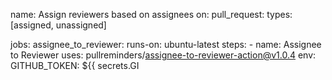 name: Assign reviewers based on assignees
on:
  pull_request:
    types: [assigned, unassigned]

jobs:
  assignee_to_reviewer:
    runs-on: ubuntu-latest
    steps:
      - name: Assignee to Reviewer
        uses: pullreminders/assignee-to-reviewer-action@v1.0.4
        env:
          GITHUB_TOKEN: ${{ secrets.GI
